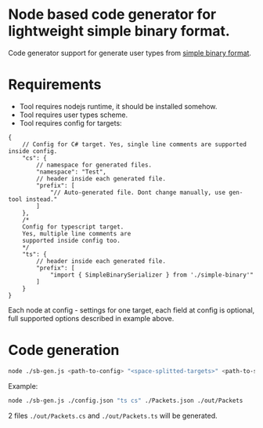 # Node based code generator for lightweight simple binary format.
Code generator support for generate user types from [simple binary format](https://github.com/Leopotam/simplebinary.git).

# Requirements
* Tool requires nodejs runtime, it should be installed somehow.
* Tool requires user types scheme.
* Tool requires config for targets:
```jsonc
{
    // Config for C# target. Yes, single line comments are supported inside config.
    "cs": {
        // namespace for generated files.
        "namespace": "Test",
        // header inside each generated file.
        "prefix": [
            "// Auto-generated file. Dont change manually, use gen-tool instead."
        ]
    },
    /*
    Config for typescript target.
    Yes, multiple line comments are
    supported inside config too.
    */
    "ts": {
        // header inside each generated file.
        "prefix": [
            "import { SimpleBinarySerializer } from './simple-binary'"
        ]
    }
}
```
Each node at config - settings for one target, each field at config is optional, full supported options described in example above.

# Code generation
```sh
node ./sb-gen.js <path-to-config> "<space-splitted-targets>" <path-to-scheme> <path-to-output-file-without-extension>
```
Example:
```sh
node ./sb-gen.js ./config.json "ts cs" ./Packets.json ./out/Packets
```
2 files `./out/Packets.cs` and `./out/Packets.ts` will be generated.